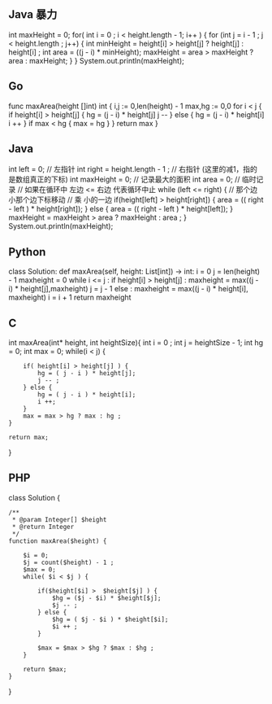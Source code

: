 ## Java 暴力
int maxHeight = 0;
for( int i = 0 ; i < height.length - 1; i++ ) {
	for (int j = i - 1 ; j < height.length ; j++) {
		int minHeight = height[i] > height[j] ? height[j] : height[i] ;
		int area = ((j - i) * minHeight);
		maxHeight = area > maxHeight ? area : maxHeight;
	}
}
System.out.println(maxHeight);

## Go
func maxArea(height []int) int {
    i,j := 0,len(height) - 1
	max,hg := 0,0
	for i < j {
		if height[i] > height[j] {
			hg = (j - i) * height[j]
			j --
		} else {
			hg = (j - i) * height[i]
			i ++
		}
		if max < hg {
			max = hg
		}
	}
    return max
}

## Java 
int left = 0;  // 左指针
int right = height.length - 1 ; // 右指针 (这里的减1，指的是数组真正的下标)
int maxHeight = 0; // 记录最大的面积
int area = 0;  // 临时记录
// 如果在循环中 左边 <= 右边 代表循环中止
while (left <= right) {
	// 那个边小那个边下标移动
	// 乘 小的一边
	if(height[left] > height[right]) {
		area = (( right - left ) * height[right]); 
	} else {
		area = (( right - left ) * height[left]); 
	}
	maxHeight = maxHeight > area ? maxHeight : area ;
} 
System.out.println(maxHeight);

## Python 
class Solution:
    def maxArea(self, height: List[int]) -> int:
        i = 0
        j = len(height) - 1
        maxheight = 0
        while i <= j :
            if height[i] > height[j] :
                maxheight = max((j - i) * height[j],maxheight)
                j = j - 1
            else :
                maxheight = max((j - i) * height[i], maxheight)
                i = i + 1
        return  maxheight

## C 
int maxArea(int* height, int heightSize){
    int i = 0 ;
    int j = heightSize - 1;
    int hg = 0;
    int max = 0;
    while(i < j) {

        if( height[i] > height[j] ) {
            hg = ( j - i ) * height[j];
            j -- ;
        } else {
            hg = ( j - i ) * height[i];
            i ++;
        }
        max = max > hg ? max : hg ;
    }

    return max;
}

## PHP
class Solution {

    /**
     * @param Integer[] $height
     * @return Integer
     */
    function maxArea($height) {
        
        $i = 0;
        $j = count($height) - 1 ;
        $max = 0;
        while( $i < $j ) {
            
            if($height[$i] >  $height[$j] ) {
                $hg = ($j - $i) * $height[$j];
                $j -- ;
            } else {
                $hg = ( $j - $i ) * $height[$i];
                $i ++ ;
            }

            $max = $max > $hg ? $max : $hg ;
        }

        return $max;
    }
}